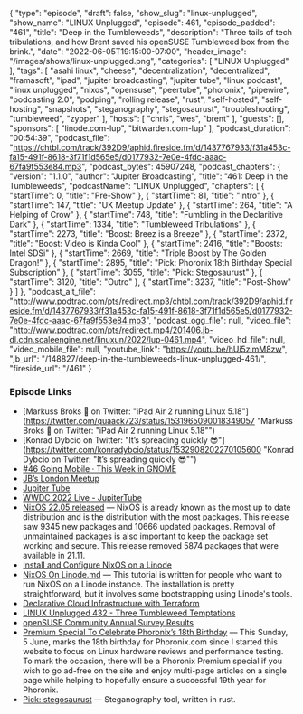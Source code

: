{
  "type": "episode",
  "draft": false,
  "show_slug": "linux-unplugged",
  "show_name": "LINUX Unplugged",
  "episode": 461,
  "episode_padded": "461",
  "title": "Deep in the Tumbleweeds",
  "description": "Three tails of tech tribulations, and how Brent saved his openSUSE Tumbleweed box from the brink.",
  "date": "2022-06-05T19:15:00-07:00",
  "header_image": "/images/shows/linux-unplugged.png",
  "categories": [
    "LINUX Unplugged"
  ],
  "tags": [
    "asahi linux",
    "cheese",
    "decentralization",
    "decentralized",
    "framasoft",
    "ipad",
    "jupiter broadcasting",
    "jupiter tube",
    "linux podcast",
    "linux unplugged",
    "nixos",
    "opensuse",
    "peertube",
    "phoronix",
    "pipewire",
    "podcasting 2.0",
    "podping",
    "rolling release",
    "rust",
    "self-hosted",
    "self-hosting",
    "snapshots",
    "steganography",
    "stegosaurust",
    "troubleshooting",
    "tumbleweed",
    "zypper"
  ],
  "hosts": [
    "chris",
    "wes",
    "brent"
  ],
  "guests": [],
  "sponsors": [
    "linode.com-lup",
    "bitwarden.com-lup"
  ],
  "podcast_duration": "00:54:39",
  "podcast_file": "https://chtbl.com/track/392D9/aphid.fireside.fm/d/1437767933/f31a453c-fa15-491f-8618-3f71f1d565e5/d0177932-7e0e-4fdc-aaac-67fa9f553e84.mp3",
  "podcast_bytes": 45907248,
  "podcast_chapters": {
    "version": "1.1.0",
    "author": "Jupiter Broadcasting",
    "title": "461: Deep in the Tumbleweeds",
    "podcastName": "LINUX Unplugged",
    "chapters": [
      {
        "startTime": 0,
        "title": "Pre-Show"
      },
      {
        "startTime": 81,
        "title": "Intro"
      },
      {
        "startTime": 147,
        "title": "UK Meetup Update"
      },
      {
        "startTime": 264,
        "title": "A Helping of Crow"
      },
      {
        "startTime": 748,
        "title": "Fumbling in the Declaritive Dark"
      },
      {
        "startTime": 1334,
        "title": "Tumbleweed Tribulations"
      },
      {
        "startTime": 2273,
        "title": "Boost: Breez is a Breeze"
      },
      {
        "startTime": 2372,
        "title": "Boost: Video is Kinda Cool"
      },
      {
        "startTime": 2416,
        "title": "Boosts: Intel SDSi"
      },
      {
        "startTime": 2669,
        "title": "Triple Boost by The Golden Dragon!"
      },
      {
        "startTime": 2895,
        "title": "Pick: Phoronix 18th Birthday Special Subscription"
      },
      {
        "startTime": 3055,
        "title": "Pick: Stegosaurust"
      },
      {
        "startTime": 3120,
        "title": "Outro"
      },
      {
        "startTime": 3237,
        "title": "Post-Show"
      }
    ]
  },
  "podcast_alt_file": "http://www.podtrac.com/pts/redirect.mp3/chtbl.com/track/392D9/aphid.fireside.fm/d/1437767933/f31a453c-fa15-491f-8618-3f71f1d565e5/d0177932-7e0e-4fdc-aaac-67fa9f553e84.mp3",
  "podcast_ogg_file": null,
  "video_file": "http://www.podtrac.com/pts/redirect.mp4/201406.jb-dl.cdn.scaleengine.net/linuxun/2022/lup-0461.mp4",
  "video_hd_file": null,
  "video_mobile_file": null,
  "youtube_link": "https://youtu.be/hUi5zimM8zw",
  "jb_url": "/148827/deep-in-the-tumbleweeds-linux-unplugged-461/",
  "fireside_url": "/461"
}


### Episode Links

  * [Markuss Broks 🦆 on Twitter: "iPad Air 2 running Linux 5.18"](https://twitter.com/quaack723/status/1531965090018349057 "Markuss Broks 🦆 on Twitter: "iPad Air 2 running Linux 5.18"")
  * [Konrad Dybcio on Twitter: "It’s spreading quickly 😎"](https://twitter.com/konradybcio/status/1532908202270105600 "Konrad Dybcio on Twitter: "It’s spreading quickly 😎"")
  * [#46 Going Mobile · This Week in GNOME](https://thisweek.gnome.org/posts/2022/06/twig-46/ "#46 Going Mobile · This Week in GNOME")
  * [JB’s London Meetup](https://www.meetup.com/jupiterbroadcasting/events/286056077/ "JB’s London Meetup")
  * [Jupiter Tube](http://jupiter.tube/ "Jupiter Tube")
  * [WWDC 2022 Live - JupiterTube](https://jupiter.tube/w/shhoVWnSM6CpHVhhUcWX5L "WWDC 2022 Live - JupiterTube")
  * [NixOS 22.05 released](https://nixos.org/blog/announcements.html "NixOS 22.05 released") — NixOS is already known as the most up to date distribution and is the distribution with the most packages. This release saw 9345 new packages and 10666 updated packages. Removal of unmaintained packages is also important to keep the package set working and secure. This release removed 5874 packages that were available in 21.11.
  * [Install and Configure NixOS on a Linode](https://www.linode.com/docs/guides/install-nixos-on-linode/ "Install and Configure NixOS on a Linode")
  * [NixOS On Linode.md](https://gist.github.com/nocoolnametom/a359624afce4278f16e2760fe65468cc "NixOS On Linode.md") — This tutorial is written for people who want to run NixOS on a Linode instance. The installation is pretty straightforward, but it involves some bootstrapping using Linode's tools.
  * [Declarative Cloud Infrastructure with Terraform](https://www.linode.com/content/declarative-cloud-infrastructure-management-terraform-linode/ "Declarative Cloud Infrastructure with Terraform")
  * [LINUX Unplugged 432 - Three Tumbleweed Temptations](https://linuxunplugged.com/432 "LINUX Unplugged 432 - Three Tumbleweed Temptations")
  * [openSUSE Community Annual Survey Results](https://news.opensuse.org/2022/04/13/os-community-publishes-annual-survey-results/ "openSUSE Community Annual Survey Results")
  * [Premium Special To Celebrate Phoronix’s 18th Birthday](https://www.phoronix.com/scan.php?page=news_item&px=Phoronix-18-Birthday-Special "Premium Special To Celebrate Phoronix’s 18th Birthday") — This Sunday, 5 June, marks the 18th birthday for Phoronix.com since I started this website to focus on Linux hardware reviews and performance testing. To mark the occasion, there will be a Phoronix Premium special if you wish to go ad-free on the site and enjoy multi-page articles on a single page while helping to hopefully ensure a successful 19th year for Phoronix.
  * [Pick: stegosaurust](https://github.com/jj-style/stegosaurust "Pick: stegosaurust") — Steganography tool, written in rust.


